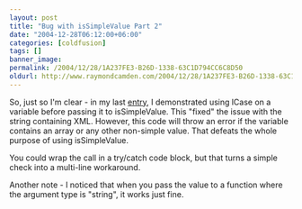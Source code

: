 ```yaml
---
layout: post
title: "Bug with isSimpleValue Part 2"
date: "2004-12-28T06:12:00+06:00"
categories: [coldfusion]
tags: []
banner_image: 
permalink: /2004/12/28/1A237FE3-B26D-1338-63C1D794CC6C8D50
oldurl: http://www.raymondcamden.com/2004/12/28/1A237FE3-B26D-1338-63C1D794CC6C8D50
---
```


So, just so I'm clear - in my last <a href="http://www.camdenfamily.com/morpheus/blog/index.cfm?mode=entry&entry=19B03FFB-D745-2FFC-3E29FED6BF7816EC">entry</a>, I demonstrated using lCase on a variable before passing it to isSimpleValue. This "fixed" the issue with the string containing XML. However, this code will throw an error if the variable contains an array or any other non-simple value. That defeats the whole purpose of using isSimpleValue. 

You could wrap the call in a try/catch code block, but that turns a simple check into a multi-line workaround. 

Another note - I noticed that when you pass the value to a function where the argument type is "string", it works just fine.